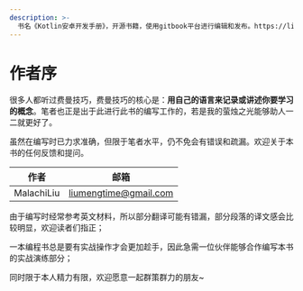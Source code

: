 ```yaml
---
description: >-
  书名《Kotlin安卓开发手册》，开源书籍，使用gitbook平台进行编辑和发布。https://liumengtime.gitbook.io/androiddevelopmentwithkotlin/
---
```


# 作者序

很多人都听过费曼技巧，费曼技巧的核心是：**用自己的语言来记录或讲述你要学习的概念**。笔者也正是出于此进行此书的编写工作的，若是我的萤烛之光能够助人一二就更好了。

虽然在编写时已力求准确，但限于笔者水平，仍不免会有错误和疏漏。欢迎关于本书的任何反馈和提问。

| 作者         | 邮箱                    |
| ---------- | --------------------- |
| MalachiLiu | liumengtime@gmail.com |

由于编写时经常参考英文材料，所以部分翻译可能有错漏，部分段落的译文感会比较明显，欢迎读者们指正；

一本编程书总是要有实战操作才会更加趁手，因此急需一位伙伴能够合作编写本书的实战演练部分；

同时限于本人精力有限，欢迎愿意一起群策群力的朋友\~

